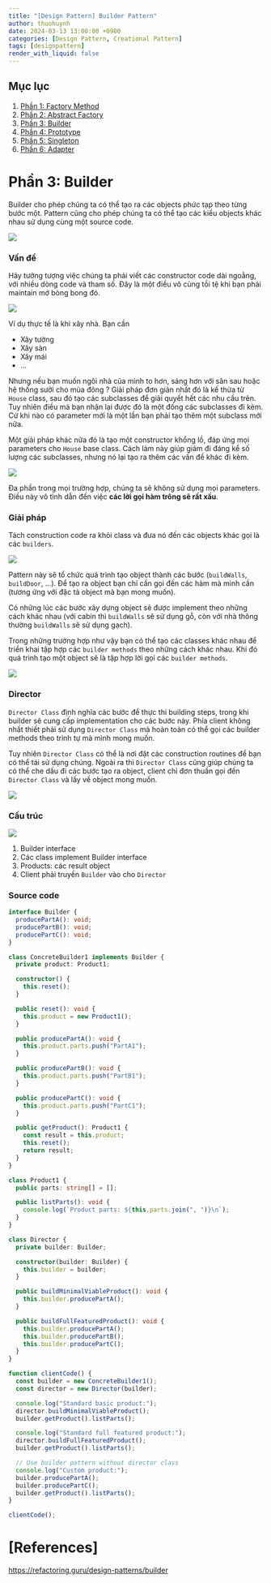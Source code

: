 ```yaml
---
title: "[Design Pattern] Builder Pattern"
author: thuohuynh
date: 2024-03-13 13:00:00 +0900
categories: [Design Pattern, Creational Pattern]
tags: [designpattern]
render_with_liquid: false
---
```


## Mục lục

1. [Phần 1: Factory Method](/posts/Factory-Method-Pattern)
2. [Phần 2: Abstract Factory](/posts/Abstract-Factory-Pattern)
3. [Phần 3: Builder](/posts/Builder-Pattern)
4. [Phần 4: Prototype](/posts/Prototype-Pattern)
5. [Phần 5: Singleton](/posts/Singleton-Pattern)
6. [Phần 6: Adapter](/posts/Adapter-Pattern)

# Phần 3: Builder

Builder cho phép chúng ta có thể tạo ra các objects phức tạp theo từng bước một. Pattern cũng cho phép chúng ta có thể tạo các kiểu objects khác nhau sử dụng cùng một source code.

![](https://refactoring.guru/images/patterns/content/builder/builder-en.png)

### Vấn đề

Hãy tưởng tượng việc chúng ta phải viết các constructor code dài ngoằng, với nhiều dòng code và tham số. Đây là một điều vô cùng tồi tệ khi bạn phải maintain mớ bòng bong đó.

![](https://refactoring.guru/images/patterns/diagrams/builder/problem1.png)

Ví dụ thực tế là khi xây nhà. Bạn cần

- Xây tường
- Xây sàn
- Xây mái
- ...

Nhưng nếu bạn muốn ngôi nhà của mình to hơn, sáng hơn với sân sau hoặc hệ thống sưởi cho mùa đông ? Giải pháp đơn giản nhất đó là kế thừa từ `House` class, sau đó tạo các subclasses để giải quyết hết các nhu cầu trên. Tuy nhiên điều mà bạn nhận lại được đó là một đống các subclasses đi kèm. Cứ khi nào có parameter mới là một lần bạn phải tạo thêm một subclass mới nữa.

Một giải pháp khác nữa đó là tạo một constructor khổng lồ, đáp ứng mọi parameters cho `House` base class. Cách làm này giúp giảm đi đáng kể số lượng các subclasses, nhưng nó lại tạo ra thêm các vấn đề khác đi kèm.

![](https://refactoring.guru/images/patterns/diagrams/builder/problem2.png)

Đa phần trong mọi trường hợp, chúng ta sẽ không sử dụng mọi parameters. Điều này vô tình dẫn đến việc **các lời gọi hàm trông sẽ rất xấu**.

### Giải pháp

Tách construction code ra khỏi class và đưa nó đến các objects khác gọi là các `builders`.

![](https://refactoring.guru/images/patterns/diagrams/builder/solution1.png)

Pattern này sẽ tổ chức quá trình tạo object thành các bước (`buildWalls`, `buildDoor`, ...). Để tạo ra object bạn chỉ cần gọi đến các hàm mà mình cần (tương ứng với đặc tả object mà bạn mong muốn).

Có những lúc các bước xây dựng object sẽ được implement theo những cách khác nhau (với cabin thì `buildWalls` sẽ sử dụng gỗ, còn với nhà thông thường `buildWalls` sẽ sử dụng gạch).

Trong những trường hợp như vậy bạn có thể tạo các classes khác nhau để triển khai tập hợp các `builder methods` theo những cách khác nhau. Khi đó quá trình tạo một object sẽ là tập hợp lời gọi các `builder methods`.

![](https://refactoring.guru/images/patterns/content/builder/builder-comic-1-en.png)

### Director

`Director Class` định nghĩa các bước để thực thi building steps, trong khi builder sẽ cung cấp implementation cho các bước này. Phía client không nhất thiết phải sử dụng `Director Class` mà hoàn toàn có thể gọi các builder methods theo trình tự mà mình mong muốn.

Tuy nhiên `Director Class` có thể là nơi đặt các construction routines để bạn có thể tái sử dụng chúng. Ngoài ra thì `Director Class` cũng giúp chúng ta có thể che dấu đi các bước tạo ra object, client chỉ đơn thuần gọi đến `Director Class` và lấy về object mong muốn.

![](https://refactoring.guru/images/patterns/content/builder/builder-comic-2-en.png)

### Cấu trúc

![](https://refactoring.guru/images/patterns/diagrams/builder/structure.png)

1. Builder interface
2. Các class implement Builder interface
3. Products: các result object
4. Client phải truyền `Builder` vào cho `Director`

### Source code

```typescript
interface Builder {
  producePartA(): void;
  producePartB(): void;
  producePartC(): void;
}

class ConcreteBuilder1 implements Builder {
  private product: Product1;

  constructor() {
    this.reset();
  }

  public reset(): void {
    this.product = new Product1();
  }

  public producePartA(): void {
    this.product.parts.push("PartA1");
  }

  public producePartB(): void {
    this.product.parts.push("PartB1");
  }

  public producePartC(): void {
    this.product.parts.push("PartC1");
  }

  public getProduct(): Product1 {
    const result = this.product;
    this.reset();
    return result;
  }
}

class Product1 {
  public parts: string[] = [];

  public listParts(): void {
    console.log(`Product parts: ${this.parts.join(", ")}\n`);
  }
}

class Director {
  private builder: Builder;

  constructor(builder: Builder) {
    this.builder = builder;
  }

  public buildMinimalViableProduct(): void {
    this.builder.producePartA();
  }

  public buildFullFeaturedProduct(): void {
    this.builder.producePartA();
    this.builder.producePartB();
    this.builder.producePartC();
  }
}

function clientCode() {
  const builder = new ConcreteBuilder1();
  const director = new Director(builder);

  console.log("Standard basic product:");
  director.buildMinimalViableProduct();
  builder.getProduct().listParts();

  console.log("Standard full featured product:");
  director.buildFullFeaturedProduct();
  builder.getProduct().listParts();

  // Use builder pattern without director class
  console.log("Custom product:");
  builder.producePartA();
  builder.producePartC();
  builder.getProduct().listParts();
}

clientCode();
```

# [References]

<https://refactoring.guru/design-patterns/builder>
